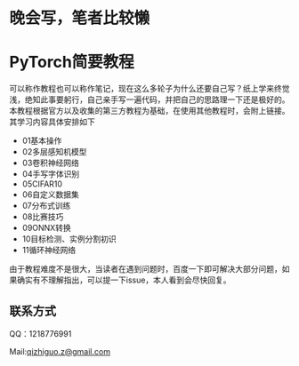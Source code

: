 # 晚会写，笔者比较懒
# PyTorch简要教程
可以称作教程也可以称作笔记，现在这么多轮子为什么还要自己写？纸上学来终觉浅，绝知此事要躬行，自己亲手写一遍代码，并把自己的思路理一下还是极好的。
本教程根据官方以及收集的第三方教程为基础，在使用其他教程时，会附上链接。其学习内容具体安排如下

 - 01基本操作
 - 02多层感知机模型
 - 03卷积神经网络
 - 04手写字体识别
 - 05CIFAR10
 - 06自定义数据集
 - 07分布式训练
 - 08比赛技巧
 - 09ONNX转换
 - 10目标检测、实例分割初识
 - 11循环神经网络
 
 由于教程难度不是很大，当读者在遇到问题时，百度一下即可解决大部分问题，如果确实有不理解指出，可以提一下issue，本人看到会尽快回复。
 
 ## 联系方式
 QQ：1218776991
 
 Mail:qizhiguo.z@gmail.com
